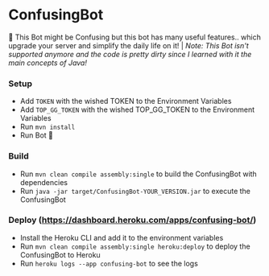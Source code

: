 # ConfusingBot
🤖 This Bot might be Confusing but this bot has many useful features.. which upgrade your server and simplify the daily life on it! |
_Note: This Bot isn't supported anymore and the code is pretty dirty since I learned with it the main concepts of Java!_

### Setup
- Add `TOKEN` with the wished TOKEN to the Environment Variables
- Add `TOP_GG_TOKEN` with the wished TOP_GG_TOKEN to the Environment Variables
- Run `mvn install`
- Run Bot 🎉

### Build
- Run `mvn clean compile assembly:single` to build the ConfusingBot with dependencies
- Run `java -jar target/ConfusingBot-YOUR_VERSION.jar` to execute the ConfusingBot

### Deploy (https://dashboard.heroku.com/apps/confusing-bot/)
- Install the Heroku CLI and add it to the environment variables
- Run `mvn clean compile assembly:single heroku:deploy` to deploy the ConfusingBot to Heroku
- Run `heroku logs --app confusing-bot` to see the logs



